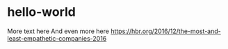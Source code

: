 # hello-world
More text here
And even more here
https://hbr.org/2016/12/the-most-and-least-empathetic-companies-2016
